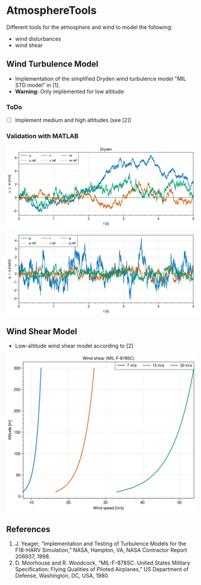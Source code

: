 # AtmosphereTools

Different tools for the atmosphere and wind to model the following:
- wind disturbances
- wind shear

## Wind Turbulence Model

- Implementation of the simplified Dryden wind turbulence model "MIL STD model" in [1].
- **Warning:** Only implemented for low altitude

### ToDo

- [ ] Implement medium and high altitudes (see [2])


### Validation with MATLAB

<img src="doc/img/dryden_uvw.png" width=650px></img>

<img src="doc/img/dryden_prq.png" width=650px></img>

## Wind Shear Model

- Low-altitude wind shear model according to [2]

<img src="doc/img/shear.png" width=650px></img>



## References

1. J. Yeager, “Implementation and Testing of Turbulence Models for the F18-HARV Simulation,” NASA, Hampton, VA, NASA Contractor Report 206937, 1998.
2. D. Moorhouse and R. Woodcock, “MIL-F-878SC. United States Military Specification: Flying Qualities of Piloted Airplanes,” US Department of Defense, Washington, DC, USA, 1980.

